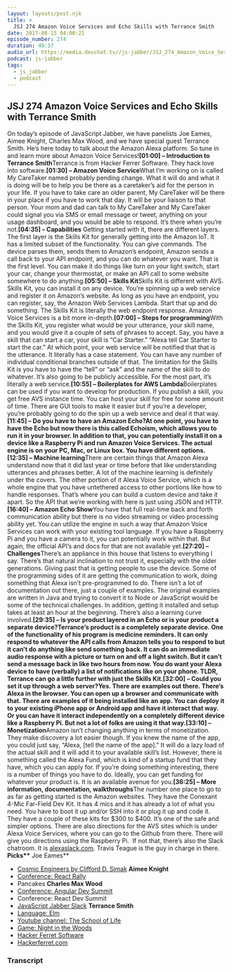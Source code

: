 ```yaml
---
layout: layouts/post.njk
title: >
  JSJ 274 Amazon Voice Services and Echo Skills with Terrance Smith
date: 2017-08-15 04:00:21
episode_number: 274
duration: 49:37
audio_url: https://media.devchat.tv//js-jabber/JSJ_274_Amazon_Voice_Services_and_Echo_Skills_with_Terrance_Smith.mp3
podcast: js-jabber
tags:
  - js_jabber
  - podcast
---
```


## **JSJ 274 Amazon Voice Services and Echo Skills with Terrance Smith**

On today’s episode of JavaScript Jabber, we have panelists Joe Eames, Aimee Knight, Charles Max Wood, and we have special guest Terrance Smith. He’s here today to talk about the Amazon Alexa platform. So tune in and learn more about Amazon Voice Services!**[01:00] – Introduction to Terrance Smith**Terrance is from Hacker Ferrer Software. They hack love into software.**[01:30] – Amazon Voice Service**What I’m working on is called My CareTaker named probably pending change. What it will do and what it is doing will be to help you be there as a caretaker’s aid for the person in your life. If you have to take care an older parent, My CareTaker will be there in your place if you have to work that day. It will be your liaison to that person. Your mom and dad can talk to My CareTaker and My CareTaker could signal you via SMS or email message or tweet, anything on your usage dashboard, and you would be able to respond. It’s there when you’re not.**[04:35] – Capabilities** Getting started with it, there are different layers. The first layer is the Skills Kit for generally getting into the Amazon IoT. It has a limited subset of the functionality. You can give commands. The device parses them, sends them to Amazon’s endpoint, Amazon sends a call back to your API endpoint, and you can do whatever you want. That is the first level. You can make it do things like turn on your light switch, start your car, change your thermostat, or make an API call to some website somewhere to do anything.**[05:50] – Skills Kit**Skills Kit is different with AVS. Skills Kit, you can install it on any device. You’re spinning up a web service and register it on Amazon’s website. As long as you have an endpoint, you can register, say, the Amazon Web Services Lambda. Start that up and do something. The Skills Kit is literally the web endpoint response. Amazon Voice Services is a bit more in-depth.**[07:00] – Steps for programming**With the Skills Kit, you register what would be your utterance, your skill name, and you would give it a couple of sets of phrases to accept. Say, you have a skill that can start a car, your skill is “Car Starter.” “Alexa tell Car Starter to start the car.” At which point, your web service will be notified that that is the utterance. It literally has a case statement. You can have any number of individual conditional branches outside of that. The limitation for the Skills Kit is you have to have the “tell” or “ask” and the name of the skill to do whatever. It’s also going to be publicly accessible. For the most part, it’s literally a web service.**[10:55] – Boilerplates for AWS Lambda**Boilerplates can be used if you want to develop for production. If you publish a skill, you get free AVS instance time. You can host your skill for free for some amount of time. There are GUI tools to make it easier but if you’re a developer, you’re probably going to do the spin up a web service and deal it that way.**[11:45] – Do you have to have an Amazon Echo?**At one point, you have to have the Echo but now there is this called Echoism, which allows you to run it in your browser. In addition to that, you can potentially install it on a device like a Raspberry Pi and run Amazon Voice Services. The actual engine is on your PC, Mac, or Linux box. You have different options.**[12:35] – Machine learning**There are certain things that Amazon Alexa understand now that it did last year or time before that like understanding utterances and phrases better. A lot of the machine learning is definitely under the covers. The other portion of it Alexa Voice Service, which is a whole engine that you have untethered access to other portions like how to handle responses. That’s where you can build a custom device and take it apart. So the API that we’re working with here is just using JSON and HTTP.**[16:40] – Amazon Echo Show**You have that full real-time back and forth communication ability but there is no video streaming or video processing ability yet. You can utilize the engine in such a way that Amazon Voice Services can work with your existing tool language. If you have a Raspberry Pi and you have a camera to it, you can potentially work within that. But again, the official API’s and docs for that are not available yet.**[27:20] – Challenges**There’s an appliance in this house that listens to everything I say. There’s that natural inclination to not trust it, especially with the older generations. Giving past that is getting people to use the device. Some of the programming sides of it are getting the communication to work, doing something that Alexa isn’t pre-programmed to do. There isn’t a lot of documentation out there, just a couple of examples. The original examples are written in Java and trying to convert it to Node or JavaScript would be some of the technical challenges. In addition, getting it installed and setup takes at least an hour at the beginning. There’s also a learning curve involved.**[29:35] – Is your product layered in an Echo or is your product a separate device?**Terrance’s product is a completely separate device. One of the functionality of his program is medicine reminders. It can only respond to whatever the API calls from Amazon tells you to respond to but it can’t do anything like send something back. It can do an immediate audio response with a picture or turn on and off a light switch. But it can’t send a message back in like two hours from now. You do want your Alexa device to have (verbally) a list of notifications like on your phone. TLDR, Terrance can go a little further with just the Skills Kit.**[32:00] – Could you set it up through a web server?**Yes. There are examples out there. There’s Alexa in the browser. You can open up a browser and communicate with that. There are examples of it being installed like an app. You can deploy it to your existing iPhone app or Android app and have it interact that way. Or you can have it interact independently on a completely different device like a Raspberry Pi. But not a lot of folks are using it that way.**[33:10] – Monetization**Amazon isn’t changing anything in terms of monetization. They make discovery a lot easier though. If you knew the name of the app, you could just say, “Alexa, [tell the name of the app].” It will do a lazy load of the actual skill and it will add it to your available skill’s list. However, there is something called the Alexa Fund, which is kind of a startup fund that they have, which you can apply for. If you’re doing something interesting, there is a number of things you have to do. Ideally, you can get funding for whatever your product is. It is an available avenue for you.**[36:25] – More information, documentation, walkthroughs**The number one place to go to as far as getting started is the Amazon websites. They have the Conexant 4-Mic Far-Field Dev Kit. It has 4 mics and it has already a lot of what you need. You have to boot it up and/or SSH into it or plug it up and code it. They have a couple of these kits for $300 to $400. It’s one of the safe and simpler options. There are also directions for the AVS sites which is under Alexa Voice Services, where you can go to the Github from there. There will give you directions using the Raspberry Pi. &nbsp;If not that, there’s also the Slack chatroom. It is [alexaslack.com](http://alexaslack.com). Travis Teague is the guy in charge in there. **Picks\*\*** Joe Eames\*\*

- [Cosmic Engineers by Clifford D. Simak](https://www.amazon.com/Cosmic-Engineers-Clifford-D-Simak/dp/041705730X)
  **Aimee Knight**
- [Conference: React Rally](http://www.reactrally.com/)
- Pancakes
  **Charles Max Wood**
- [Conference: Angular Dev Summit](https://angularsummit.com/)
- Conference: React Dev Summit
- [JavaScript Jabber Slack](https://devchat.tv/register/javascript-jabber-slack)
  **Terrance Smith**
- [Language: Elm](http://elm-lang.org/)
- [Youtube channel: The School of Life](https://www.youtube.com/user/schooloflifechannel)
- [Game: Night in the Woods](http://www.nightinthewoods.com/)
- [Hacker Ferret Software](http://hackerferret.com/)
- [Hackerferret.com](http://hackerferret.com/)

### Transcript
